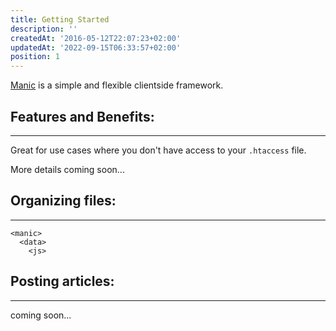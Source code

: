 ```yaml
---
title: Getting Started
description: ''
createdAt: '2016-05-12T22:07:23+02:00'
updatedAt: '2022-09-15T06:33:57+02:00'
position: 1
---
```


[Manic][manic] is a simple and flexible clientside framework.

## Features and Benefits:

---

Great for use cases where you don't have access to your `.htaccess` file.

More details coming soon...

## Organizing files:

---

```
<manic>
  <data>
    <js>
```

## Posting articles:

---

coming soon...

[manic]: https://github.com/manicjs/manic
